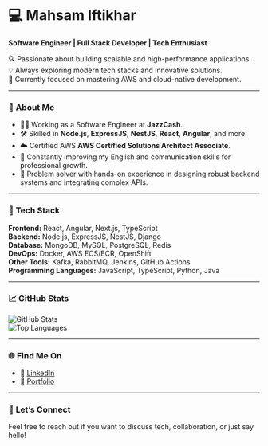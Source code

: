 # 💻 Mahsam Iftikhar  

**Software Engineer | Full Stack Developer | Tech Enthusiast**  

🔍 Passionate about building scalable and high-performance applications.  
💡 Always exploring modern tech stacks and innovative solutions.  
🚀 Currently focused on mastering AWS and cloud-native development.  

---

### 💼 **About Me**  
- 👨‍💻 Working as a Software Engineer at **JazzCash**.  
- 🛠️ Skilled in **Node.js**, **ExpressJS**, **NestJS**, **React**, **Angular**, and more.  
- ☁️ Certified AWS **AWS Certified Solutions Architect Associate**.  
- 🌱 Constantly improving my English and communication skills for professional growth.  
- 🎯 Problem solver with hands-on experience in designing robust backend systems and integrating complex APIs.  

---

### 🔧 **Tech Stack**  
**Frontend:** React, Angular, Next.js, TypeScript  
**Backend:** Node.js, ExpressJS, NestJS, Django  
**Database:** MongoDB, MySQL, PostgreSQL, Redis  
**DevOps:** Docker, AWS ECS/ECR, OpenShift  
**Other Tools:** Kafka, RabbitMQ, Jenkins, GitHub Actions  
**Programming Languages:** JavaScript, TypeScript, Python, Java  

---

### 📈 **GitHub Stats**  
![GitHub Stats](https://github-readme-stats.vercel.app/api?username=mahsammalik&count_private=true&show_icons=true&theme=radical&include_all_commits=true&token=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)  
![Top Languages](https://github-readme-stats.vercel.app/api/top-langs/?username=mahsammalik&layout=compact&theme=radical)  

---

### 🌐 **Find Me On**  
- 💼 [LinkedIn](https://www.linkedin.com/in/malik-mahsam-awan/)  
- 📝 [Portfolio](https://mahsammalik.github.io/independent-contributor/) 

---

### 🤝 **Let’s Connect**  
Feel free to reach out if you want to discuss tech, collaboration, or just say hello!


